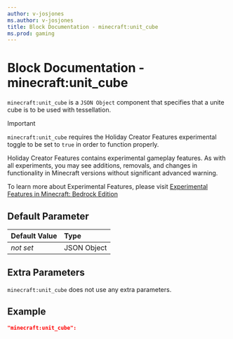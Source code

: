 ```yaml
---
author: v-josjones
ms.author: v-josjones
title: Block Documentation - minecraft:unit_cube
ms.prod: gaming
---
```


# Block Documentation - minecraft:unit_cube

`minecraft:unit_cube` is a `JSON Object` component that specifies that a unite cube is to be used with tessellation.

>[!IMPORTANT]
> `minecraft:unit_cube` requires the Holiday Creator Features experimental toggle to be set to `true` in order to function properly.
>
>Holiday Creator Features contains experimental gameplay features. As with all experiments, you may see additions, removals, and changes in functionality in Minecraft versions without significant advanced warning.
>
>To learn more about Experimental Features, please visit [Experimental Features in Minecraft: Bedrock Edition](../../../../../Documents/ExperimentalFeaturesToggle.md)

## Default Parameter

|Default Value|Type |
|:----|:----|
|*not set*| JSON Object|

## Extra Parameters

`minecraft:unit_cube` does not use any extra parameters.

## Example

```json
"minecraft:unit_cube":
```
